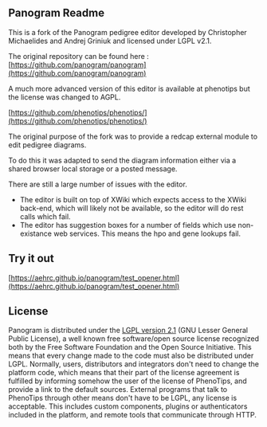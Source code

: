 ## Panogram Readme

This is a fork of the Panogram pedigree editor developed by Christopher Michaelides and Andrej Griniuk and licensed under LGPL v2.1.

The original repository can be found here : [https://github.com/panogram/panogram](https://github.com/panogram/panogram)

A much more advanced version of this editor is available at phenotips but the license was changed to AGPL.

[https://github.com/phenotips/phenotips/](https://github.com/phenotips/phenotips/)

The original purpose of the fork was to provide a redcap external module to edit pedigree diagrams.

To do this it was adapted to send the diagram information either via a shared browser local storage or a posted message.

There are still a large number of issues with the editor.

  - The editor is built on top of XWiki which expects access to the XWiki back-end, which will likely not be available, so the editor will do rest calls which fail.
  - The editor has suggestion boxes for a number of fields which use non-existance web services. This means the hpo and gene lookups fail.
 


## Try it out

[https://aehrc.github.io/panogram/test_opener.html](https://aehrc.github.io/panogram/test_opener.html)


## License

Panogram is distributed under the [LGPL version 2.1](http://www.gnu.org/licenses/lgpl-2.1.html) (GNU Lesser General Public License), a well known free software/open source license recognized both by the Free Software Foundation and the Open Source Initiative.
This means that every change made to the code must also be distributed under LGPL. Normally, users, distributors and integrators don't need to change the platform code, which means that their part of the license agreement is fulfilled by informing somehow the user of the license of PhenoTips, and provide a link to the default sources. External programs that talk to PhenoTips through other means don't have to be LGPL, any license is acceptable. This includes custom components, plugins or authenticators included in the platform, and remote tools that communicate through HTTP.
